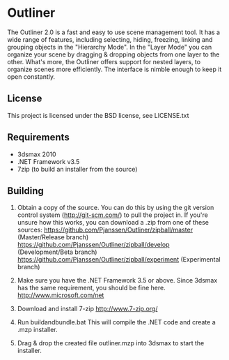 Outliner
========
The Outliner 2.0 is a fast and easy to use scene management tool. It has a wide 
range of features, including selecting, hiding, freezing, linking and grouping 
objects in the "Hierarchy Mode". In the "Layer Mode" you can organize your scene 
by dragging & dropping objects from one layer to the other. 
What's more, the Outliner offers support for nested layers, to organize scenes 
more efficiently. The interface is nimble enough to keep it open constantly.

License
-------
This project is licensed under the BSD license, see LICENSE.txt


Requirements
------------
* 3dsmax 2010
* .NET Framework v3.5
* 7zip (to build an installer from the source)


Building
--------
1. Obtain a copy of the source. You can do this by using the git version control
   system (http://git-scm.com/) to pull the project in. 
   If you're unsure how this works, you can download a .zip from one of these sources:
   https://github.com/Pjanssen/Outliner/zipball/master (Master/Release branch)
   https://github.com/Pjanssen/Outliner/zipball/develop (Development/Beta branch)
   https://github.com/Pjanssen/Outliner/zipball/experiment (Experimental branch)
   
2. Make sure you have the .NET Framework 3.5 or above. Since 3dsmax has the 
   same requirement, you should be fine here.
   http://www.microsoft.com/net

3. Download and install 7-zip
   http://www.7-zip.org/

4. Run buildandbundle.bat
   This will compile the .NET code and create a .mzp installer.

5. Drag & drop the created file outliner.mzp into 3dsmax to start the installer.
